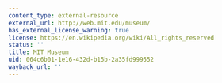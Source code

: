 ```yaml
---
content_type: external-resource
external_url: http://web.mit.edu/museum/
has_external_license_warning: true
license: https://en.wikipedia.org/wiki/All_rights_reserved
status: ''
title: MIT Museum
uid: 064c6b01-1e16-432d-b15b-2a35fd999552
wayback_url: ''
---
```

